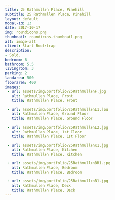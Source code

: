 ```yaml
---
title: 25 Rathmullen Place, Pinehill
subtitle: 25 Rathmullen Place, Pinehill
layout: default
modal-id: 13
date: 2017-10-17
img: roundicons.png
thumbnail: roundicons-thumbnail.png
alt: image-alt
client: Start Bootstrap
description:
- Sold.
bedroom: 6
bathroom: 5.5
livingroom: 3
parking: 2
landarea: 500
floorarea: 400
images:
 - url: assets/img/portfolio/25RathmullenF.jpg
   alt: Rathmullen Place, Front
   title: Rathmullen Place, Front

 - url: assets/img/portfolio/25RathmullenL1.jpg
   alt: Rathmullen Place, Ground Floor
   title: Rathmullen Place, Ground Floor

 - url: assets/img/portfolio/25RathmullenL2.jpg
   alt: Rathmullen Place, 1st Floor
   title: Rathmullen Place, 1st Floor

 - url: assets/img/portfolio/25RathmullenK1.jpg
   alt: Rathmullen Place, Kitchen
   title: Rathmullen Place, Kitchen

 - url: assets/img/portfolio/25RathmullenBR1.jpg
   alt: Rathmullen Place, Bedroom
   title: Rathmullen Place, Bedroom

 - url: assets/img/portfolio/25RathmullenB1.jpg
   alt: Rathmullen Place, Deck
   title: Rathmullen Place, Deck
---
```

